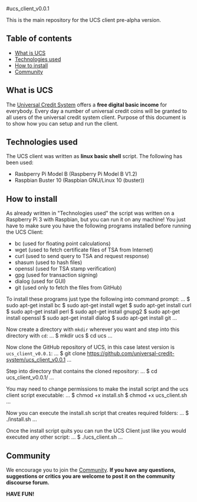 #ucs_client_v0.0.1

This is the main repository for the UCS client pre-alpha version.

## Table of contents
* [What is UCS](#what-is-ucs)
* [Technologies used](#technologies-used)
* [How to install](#how-to-install)
* [Community](#community)

## What is UCS
The [Universal Credit System](https://www.universal-credit-system.org) offers a **free digital basic income** for everybody. Every day a number of universal credit coins will be granted to all users of the universal credit system client. Purpose of this document is to show how you can setup and run the client.

## Technologies used
The UCS client was written as **linux basic shell** script. The following has been used:
* Rasbperry Pi Model B (Raspberry Pi Model B V1.2)
* Raspbian Buster 10 (Raspbian GNU/Linux 10 (buster))

## How to install
As already written in "Technologies used" the script was written on a Raspberry Pi 3 with Raspbian, but you can run it on any machine! You just have to make sure you have the following programs installed before running the UCS Client:
* bc		(used for floating point calculations)
* wget		(used to fetch certificate files of TSA from Internet)
* curl		(used to send query to TSA and request response)
* shasum	(used to hash files)
* openssl	(used for TSA stamp verification)
* gpg		(used for transaction signing)
* dialog	(used for GUI)
* git		(used only to fetch the files from GitHub)

To install these programs just type the following into command prompt:
...
$ sudo apt-get install bc
$ sudo apt-get install wget
$ sudo apt-get install curl
$ sudo apt-get install perl
$ sudo apt-get install gnupg2
$ sudo apt-get install openssl
$ sudo apt-get install dialog
$ sudo apt-get install git
...

Now create a directory with `mkdir` wherever you want and step into this directory with `cd`:
...
$ mkdir ucs
$ cd ucs
...

Now clone the GitHub repository of UCS, in this case latest version is `ucs_client_v0.0.1`:
...
$ git clone https://github.com/universal-credit-system/ucs_client_v0.0.1
...

Step into directory that contains the cloned repository:
...
$ cd ucs_client_v0.0.1/
...

You may need to change permissions to make the install script and the ucs client script executable:
...
$ chmod +x install.sh
$ chmod +x ucs_client.sh
...

Now you can execute the install.sh script that creates required folders:
...
$ ./install.sh
...

Once the install script quits you can run the UCS Client just like you would executed any other script:
...
$ ./ucs_client.sh
...

## Community
We encourage you to join the [Community](https://forum.universal-credit-system.org). **If you have any questions, suggestions or critics you are welcome to post it on the community discourse forum.**

**HAVE FUN!**
